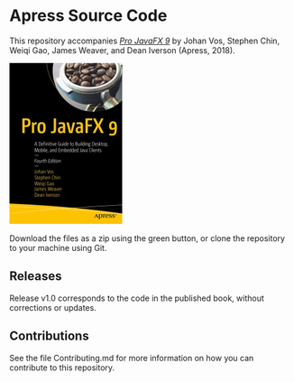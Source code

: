# Apress Source Code

This repository accompanies [*Pro JavaFX 9*](http://www.apress.com/9781484230411) by Johan Vos, Stephen Chin, Weiqi Gao, James Weaver, and Dean Iverson (Apress, 2018).

[comment]: #cover
![Cover image](9781484230411.jpg)

Download the files as a zip using the green button, or clone the repository to your machine using Git.

## Releases

Release v1.0 corresponds to the code in the published book, without corrections or updates.

## Contributions

See the file Contributing.md for more information on how you can contribute to this repository.
